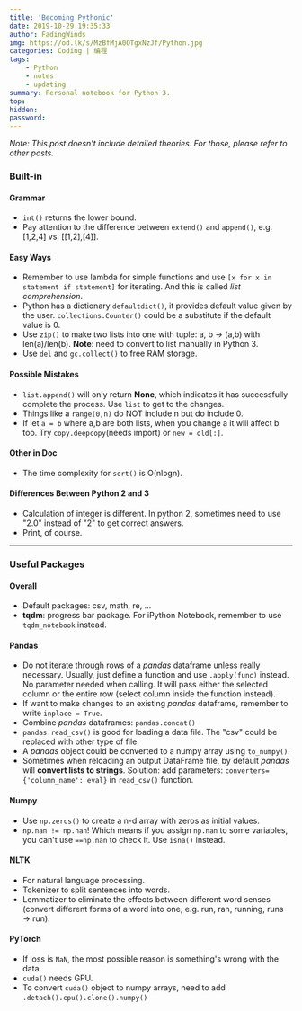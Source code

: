 ```yaml
---
title: 'Becoming Pythonic'
date: 2019-10-29 19:35:33
author: FadingWinds
img: https://od.lk/s/MzBfMjA0OTgxNzJf/Python.jpg
categories: Coding | 编程
tags: 
	- Python
	- notes
	- updating
summary: Personal notebook for Python 3. 
top:
hidden:
password:
---
```

*Note: This post doesn't include detailed theories. For those, please refer to other posts.*

### Built-in

#### Grammar

- `int()` returns the lower bound.
- Pay attention to the difference between `extend()` and `append()`, e.g. [1,2,4] vs. [[1,2],[4]].

#### Easy Ways

- Remember to use lambda for simple functions and use `[x for x in statement if statement]` for iterating. And this is called *list comprehension*.
- Python has a dictionary `defaultdict()`, it provides default value given by the user. `collections.Counter()` could be a substitute if the default value is $0$. 
- Use `zip()` to make two lists into one with tuple: a, b -> (a,b) with len(a)/len(b). **Note**: need to convert to list manually in Python 3.
- Use `del` and `gc.collect()` to free RAM storage.

#### Possible Mistakes

- `list.append()` will only return **None**, which indicates it has successfully complete the process. Use `list` to get to the changes.
- Things like a `range(0,n)` do NOT include n but do include 0.
- If let `a = b` where a,b are both lists, when you change a it will affect b too. Try `copy.deepcopy`(needs import) or `new = old[:]`.

#### Other in Doc

- The time complexity for `sort()` is O(nlogn).

#### Differences Between Python 2 and 3

- Calculation of integer is different. In python 2, sometimes need to use "2.0" instead of "2" to get correct answers.
- Print, of course.

****

### Useful Packages

#### Overall

- Default packages: csv, math, re, ...
- **tqdm**: progress bar package. For iPython Notebook, remember to use `tqdm_notebook` instead.

#### Pandas

- Do not iterate through rows of a *pandas* dataframe unless really necessary. Usually, just define a function and use `.apply(func)` instead. No parameter needed when calling. It will pass either the selected column or the entire row (select column inside the function instead).
- If want to make changes to an existing *pandas* dataframe, remember to write `inplace = True`.
- Combine *pandas* dataframes: `pandas.concat()`
- `pandas.read_csv()` is good for loading a data file. The "csv" could be replaced with other type of file.
- A *pandas* object could be converted to a numpy array using `to_numpy()`. 
- Sometimes when reloading an output DataFrame file, by default *pandas* will **convert lists to strings**. Solution: add parameters: `converters={'column_name': eval}` in `read_csv()` function.

#### Numpy

- Use `np.zeros()` to create a n-d array with zeros as initial values.
- `np.nan != np.nan`! Which means if you assign `np.nan` to some variables, you can't use `==np.nan` to check it. Use `isna()` instead.

#### NLTK

- For natural language processing.
- Tokenizer to split sentences into words.
- Lemmatizer to eliminate the effects between different word senses (convert different forms of a word into one, e.g. run, ran, running, runs → run).

#### PyTorch

- If loss is `NaN`, the most possible reason is something's wrong with the data.
- `cuda()` needs GPU.
- To convert `cuda()` object to numpy arrays, need to add `.detach().cpu().clone().numpy()`


